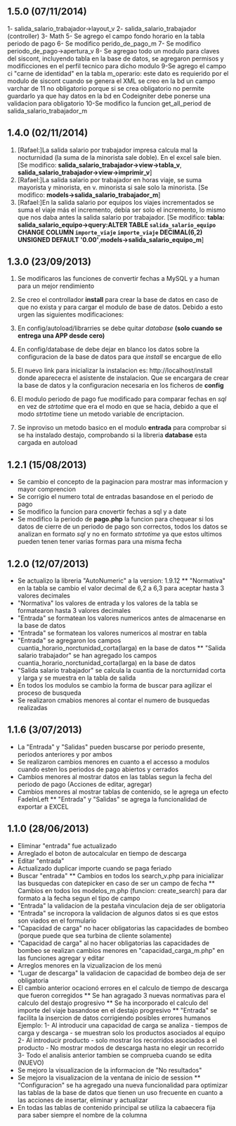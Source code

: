 1.5.0 (07/11/2014)
------------------
1- salida_salario_trabajador->layout_v
2- salida_salario_trabajador (controller)
3- Math
5- Se agrego el campo fondo horario en la tabla periodo de pago
6- Se modifico perido_de_pago_m
7- Se modifico periodo_de_pago->apertura_v
8- Se agregao todo un modulo para claves del siscont, incluyendo tabla en la base de datos, se agregaron permisos y modificciones en el perfil tecnico para dicho modulo
9-Se agrego el campo ci "carne de identidad" en la tabla m_operario: este dato es requierido por el modulo de siscont cuando se genera el XML
se creo en la bd un campo varchar de 11 no obligatorio porque si se crea obligatorio no permite guardarlo ya que hay datos en la bd en Codeigniter debe ponerse una validacion para obligatorio
10-Se modifico la funcion get_all_period de salida_salario_trabajador_m





1.4.0 (02/11/2014)
------------------

1. [Rafael:]La salida salario por trabajador impresa calcula mal la nocturnidad (la suma de la minorista sale doble). En el excel sale bien. [Se modifico: **salida_salario_trabajador->view->tabla_v**, **salida_salario_trabajador->view->imprimir_v**]
2. [Rafael:]La salida salario por trabajador en horas viaje, se suma mayorista y minorista, en v. minorista si sale solo la minorista. [Se modifico: **models->salida_salario_trabajador_m**]
3. [Rafael:]En la salida salario por equipos los viajes incrementados se suma el viaje más el incremento, debía ser solo el incremento, lo mismo que nos daba antes la salida salario por trabajador. [Se modifico: **tabla: salida_salario_equipo->query:ALTER TABLE `salida_salario_equipo` CHANGE COLUMN `importe_viaje` `importe_viaje` DECIMAL(6,2) UNSIGNED DEFAULT '0.00'**,**models->salida_salario_equipo_m**]


1.3.0 (23/09/2013)
------------------

 1. Se modificaros las funciones de convertir fechas a MySQL y a human para un mejor rendimiento
 2. Se creo el controllador **install** para crear la base de datos en caso de que no exista y para cargar el modulo de base de datos. Debido a esto urgen las siguientes modificaciones:
 3. En config/autoload/librarries se debe quitar *database* **(solo cuando se entrega una APP desde cero)**
 4.   En config/database de debe dejar en blanco los datos sobre la configuracion de la base de datos para que *install*  se encargue de ello
 5.   El nuevo link para inicializar la instalacion es: http://localhost/install donde aparececra el asistente de instalacion. Que se encargara de crear la base de datos y la configuracion necesaria en los ficheros de **config**
 6. El modulo periodo de pago fue modificado para comparar fechas en *sql* en vez de *strtotime* que era el modo en que se hacia, debido a que el modo *strtotime* tiene un metodo variable de encriptacion.
 
 7. Se inproviso un metodo basico en el modulo **entrada** para comprobar si se ha instalado destajo, comprobando si la libreria **database** esta cargada en autoload

1.2.1 (15/08/2013)
------------------

 *  Se cambio el concepto de la paginacion para mostrar mas informacion y mayor comprencion
 *  Se corrigio el numero total de entradas basandose en el periodo de pago
 * Se modifico la funcion para cnovertir fechas a sql y a date
 * Se modifico la periodo de **pago.php** la funcion para chequear si los datos de cierre de un periodo de pago son correctos, todos los datos se analizan en formato *sql* y no en formato *strtotime* ya que estos ultimos pueden tenen tener varias formas para una misma fecha

1.2.0 (12/07/2013)
------------------

*  Se actualizo la libreria "AutoNumeric" a la version: 1.9.12 
** "Normativa" en la tabla se cambio el valor decimal de 6,2 a 6,3 para aceptar hasta 3 valores decimales
*  "Normativa" los valores de entrada y los valores de la tabla se formatearon hasta 3 valores decimales 
*  "Entrada" se formatean los valores numericos antes de almacenarse en la base de datos
*  "Entrada" se formatean los valores numericos al mostrar en tabla
*  "Entrada" se agregaron los campos cuantia_horario_norctunidad_corta(larga) en la base de datos
** "Salida salario trabajador" se han agregado los campos cuantia_horario_norctunidad_corta(larga) en la base de datos
*  "Salida salario trabajador" se calcula la cuantia de la norcturnidad corta y larga y se muestra en la tabla de salida
*  En todos los modulos se cambio la forma de buscar para agilizar el proceso de busqueda
*  Se realizaron cmabios menores al contar el numero de busquedas realizadas


1.1.6 (3/07/2013)
-----------------

*  La "Entrada" y "Salidas" pueden buscarse por periodo presente, periodos anteriores y por ambos
*  Se realizaron cambios menores en cuanto a el accesso a modulos cuando esten los periodos de pago abiertos y cerrados
*  Cambios menores al mostrar datos en las tablas segun la fecha del periodo de pago (Acciones de editar, agregar) 
*  Cambios menores al mostrar tablas de contenido, se le agrega un efecto FadeInLeft
** "Entrada" y "Salidas" se agrega la funcionalidad de exportar a EXCEL


1.1.0 (28/06/2013)
------------------

*   Eliminar "entrada" fue actualizado
*   Arreglado el boton de autocalcular en tiempo de descarga
*   Editar "entrada"
*   Actualizado duplicar importe cuando se paga feriado
*   Buscar "entrada"
**  Cambios en todos los search_v.php para inicializar las busquedas con datepicker 
    en caso de ser un campo de fecha
**  Cambios en todos los modelos_m.php (funcion: create_search) para dar formato a la
    fecha segun el tipo de campo
*   "Entrada" la validacion de la pestaña vinculacion deja de ser obligatoria
*   "Entrada" se incropora la validacion de algunos datos si es que estos son viados en el formulario
*   "Capacidad de carga" no hacer obligatorias las capacidades de bombeo (porque puede que sea 
    turbina de cliente solamente)
*   "Capacidad de carga" al no hacer obligatorias las capacidades de bombeo se realizan cambios menores
    en "capacidad_carga_m.php" en las funciones agregar y editar
*   Arreglos menores en la vizualizacion de los menú
*   "Lugar de descarga" la validacion de capacidad de bombeo deja de ser obligatoria
*   El cambio anterior ocacionó errores en el calculo de tiempo de descarga que fueron corregidos
**  Se han agragado 3 nuevas normativas para el calculo del destajo progresivo
**  Se ha incorporado el calculo del importe del viaje basandose en el destajo progresivo
**  "Entrada" se facilita la insercion de datos corrigiendo posibles errores humanos
    Ejemplo: 
        1- Al introducir una capacidad de carga se analiza
            - tiempos de carga y descarga
            - se muestran solo los productos asociados al equipo
        2- Al introducir producto 
            - solo mostrar los recorridos asociados a el producto
            - No mostrar modos de descarga hasta no elegir un recorrido
        3- Todo el analisis anterior tambien se comprueba cuando se edita (NUEVO)
*  Se mejoro la visualizacion de la informacion de "No resultados"
*  Se mejoro la visualizacion de la ventana de inicio de session
** "Configuracion" se ha agregado una nueva funcionalidad para optimizar las tablas de la base de datos que
    tienen un uso frecuente en cuanto a las acciones de insertar, eliminar y actualizar
*  En todas las tablas de contenido principal se utiliza la cabaecera fija para saber siempre el nombre de la columna

